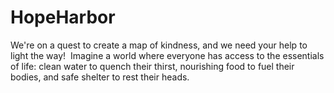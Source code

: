 # HopeHarbor
We're on a quest to create a map of kindness, and we need your help to light the way! ️  Imagine a world where everyone has access to the essentials of life: clean water to quench their thirst, nourishing food to fuel their bodies, and safe shelter to rest their heads.

